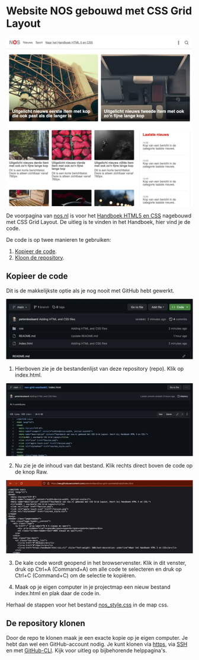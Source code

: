 # Website NOS gebouwd met CSS Grid Layout

![voorpagina.webp](images/voorpagina.webp)

De voorpagina van [nos.nl](https://nos.nl) is voor het [Handboek HTML5 en CSS](https://handboek-html-css.nl) nagebouwd met CSS Grid Layout. De uitleg is te vinden in het Handboek, hier vind je de code.

De code is op twee manieren te gebruiken:

1. [Kopieer de code](#kopieer-de-code).
2. [Kloon de repository](#de-repository-klonen).

## Kopieer de code

Dit is de makkelijkste optie als je nog nooit met GitHub hebt gewerkt.

![stap1.webp](images/stap1.webp)

1. Hierboven zie je de bestandenlijst van deze repository (repo). Klik op index.html.

![stap2.webp](images/stap2.webp)

2. Nu zie je de inhoud van dat bestand. Klik rechts direct boven de code op de knop Raw.

![stap3.webp](images/stap3.webp)

3. De kale code wordt geopend in het browservenster. Klik in dit venster, druk op Ctrl+A (Command+A) om alle code te selecteren en druk op Ctrl+C (Command+C) om de selectie te kopiëren.

4. Maak op je eigen computer in je projectmap een nieuw bestand index.html en plak daar de code in.

Herhaal de stappen voor het bestand [nos_style.css](https://github.com/peterdoolaard/nos-grid-voorbeeld/blob/main/css/nos_style.css) in de map css.

## De repository klonen

Door de repo te klonen maak je een exacte kopie op je eigen computer. Je hebt dan wel een GitHub-account nodig. Je kunt klonen via [https](https://docs.github.com/en/get-started/getting-started-with-git/about-remote-repositories#cloning-with-https-urls), via [SSH](https://docs.github.com/en/get-started/getting-started-with-git/about-remote-repositories#cloning-with-ssh-urls) en met [GitHub-CLI](https://docs.github.com/en/get-started/getting-started-with-git/about-remote-repositories#cloning-with-github-cli). Kijk voor uitleg op bijbehorende helppagina's.



 

